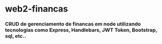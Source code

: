 # web2-financas

### CRUD de gerenciamento de financas em node utilizando tecnologias como Express, Handlebars, JWT Token, Bootstrap, sql, etc..
